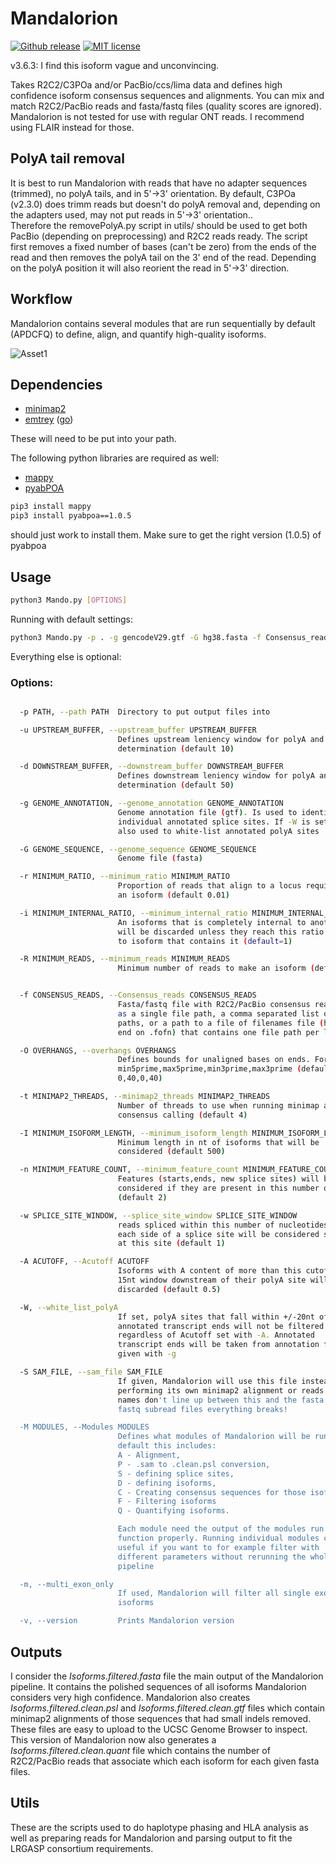 # Mandalorion #
[![Github release](https://img.shields.io/github/tag/christopher-vollmers/Mandalorion-1.svg?label=Version)](https://github.com/christopher-vollmers/Mandalorion-1/tags)
[![MIT license](https://img.shields.io/badge/License-MIT-blue.svg)](http://perso.crans.org/besson/LICENSE.html)


v3.6.3: I find this isoform vague and unconvincing.

Takes R2C2/C3POa and/or PacBio/ccs/lima data and defines high confidence isoform consensus sequences and alignments.
You can mix and match R2C2/PacBio reads and fasta/fastq files (quality scores are ignored).
Mandalorion is not tested for use with regular ONT reads. I recommend using FLAIR instead for those.

## PolyA tail removal ##

It is best to run Mandalorion with reads that have no adapter sequences (trimmed), no polyA tails, and in 5'->3' orientation. By default, C3POa (v2.3.0) does trimm reads but doesn't do polyA removal and, depending on the adapters used, may not put reads in 5'->3' orientation..   
Therefore the removePolyA.py script in utils/ should be used to get both PacBio (depending on preprocessing) and R2C2 reads ready.
The script first removes a fixed number of bases (can't be zero) from the ends of the read and then removes the polyA tail on the 3' end of the read. Depending on the polyA position it will also reorient the read in 5'->3' direction.

## Workflow

Mandalorion contains several modules that are run sequentially by default (APDCFQ) to define, align, and quantify high-quality isoforms.

![Asset1](https://user-images.githubusercontent.com/28308271/156075738-51d545ca-0b4c-4ef5-b2ac-2b29f36bc552.png)

## Dependencies ##

- [minimap2](https://github.com/lh3/minimap2)
- [emtrey](https://github.com/rvolden/emtrey) ([go](https://golang.org/dl/))

These will need to be put into your path.

The following python libraries are required as well:

- [mappy](https://pypi.org/project/mappy/)
- [pyabPOA](https://pypi.org/project/pyabpoa/)

```bash
pip3 install mappy
pip3 install pyabpoa==1.0.5
```
should just work to install them. Make sure to get the right version (1.0.5) of pyabpoa

## Usage ##
```bash
python3 Mando.py [OPTIONS]
```

Running with default settings:
```bash
python3 Mando.py -p . -g gencodeV29.gtf -G hg38.fasta -f Consensus_reads.fofn
```
Everything else is optional:

### Options: ###

```bash

  -p PATH, --path PATH  Directory to put output files into

  -u UPSTREAM_BUFFER, --upstream_buffer UPSTREAM_BUFFER
                        Defines upstream leniency window for polyA and TSS
                        determination (default 10)

  -d DOWNSTREAM_BUFFER, --downstream_buffer DOWNSTREAM_BUFFER
                        Defines downstream leniency window for polyA and TSS
                        determination (default 50)

  -g GENOME_ANNOTATION, --genome_annotation GENOME_ANNOTATION
                        Genome annotation file (gtf). Is used to identify
                        individual annotated splice sites. If -W is set it is
                        also used to white-list annotated polyA sites

  -G GENOME_SEQUENCE, --genome_sequence GENOME_SEQUENCE
                        Genome file (fasta)

  -r MINIMUM_RATIO, --minimum_ratio MINIMUM_RATIO
                        Proportion of reads that align to a locus required for
                        an isoform (default 0.01)

  -i MINIMUM_INTERNAL_RATIO, --minimum_internal_ratio MINIMUM_INTERNAL_RATIO
                        An isoforms that is completely internal to another isoform
                        will be discarded unless they reach this ratio compared
                        to isoform that contains it (default=1)

  -R MINIMUM_READS, --minimum_reads MINIMUM_READS
                        Minimum number of reads to make an isoform (default 5)


  -f CONSENSUS_READS, --Consensus_reads CONSENSUS_READS
                        Fasta/fastq file with R2C2/PacBio consensus reads, can be entered
                        as a single file path, a comma separated list of file
                        paths, or a path to a file of filenames file (has to
                        end on .fofn) that contains one file path per line.

  -O OVERHANGS, --overhangs OVERHANGS
                        Defines bounds for unaligned bases on ends. Format:
                        min5prime,max5prime,min3prime,max3prime (default
                        0,40,0,40)

  -t MINIMAP2_THREADS, --minimap2_threads MINIMAP2_THREADS
                        Number of threads to use when running minimap and
                        consensus calling (default 4)

  -I MINIMUM_ISOFORM_LENGTH, --minimum_isoform_length MINIMUM_ISOFORM_LENGTH
                        Minimum length in nt of isoforms that will be
                        considered (default 500)

  -n MINIMUM_FEATURE_COUNT, --minimum_feature_count MINIMUM_FEATURE_COUNT
                        Features (starts,ends, new splice sites) will be
                        considered if they are present in this number of reads
                        (default 2)

  -w SPLICE_SITE_WINDOW, --splice_site_window SPLICE_SITE_WINDOW
                        reads spliced within this number of nucleotides on
                        each side of a splice site will be considered spliced
                        at this site (default 1)

  -A ACUTOFF, --Acutoff ACUTOFF
                        Isoforms with A content of more than this cutoff in a
                        15nt window downstream of their polyA site will be
                        discarded (default 0.5)

  -W, --white_list_polyA
                        If set, polyA sites that fall within +/-20nt of
                        annotated transcript ends will not be filtered
                        regardless of Acutoff set with -A. Annotated
                        transcript ends will be taken from annotation file
                        given with -g

  -S SAM_FILE, --sam_file SAM_FILE
                        If given, Mandalorion will use this file instead of
                        performing its own minimap2 alignment or reads. Careful! If
                        names don't line up between this and the fasta and
                        fastq subread files everything breaks!

  -M MODULES, --Modules MODULES
                        Defines what modules of Mandalorion will be run. By
                        default this includes:
                        A - Alignment,
                        P - .sam to .clean.psl conversion,
                        S - defining splice sites,
                        D - defining isoforms,
                        C - Creating consensus sequences for those isoforms
                        F - Filtering isoforms
                        Q - Quantifying isoforms.

                        Each module need the output of the modules run before it to
                        function properly. Running individual modules can be
                        useful if you want to for example filter with
                        different parameters without rerunning the whole
                        pipeline

  -m, --multi_exon_only
                        If used, Mandalorion will filter all single exon
                        isoforms

  -v, --version         Prints Mandalorion version
```

## Outputs ##

I consider the *Isoforms.filtered.fasta* file the main output of the Mandalorion pipeline. It contains the polished sequences of all isoforms Mandalorion considers very high confidence. Mandalorion also creates *Isoforms.filtered.clean.psl* and *Isoforms.filtered.clean.gtf* files which contain minimap2 alignments of those sequences that had small indels removed. These files are easy to upload to the UCSC Genome Browser to inspect. This version of Mandalorion now also generates a *Isoforms.filtered.clean.quant* file which contains the number of R2C2/PacBio reads that associate which each isoform for each given fasta files.

## Utils ##

These are the scripts used to do haplotype phasing and HLA analysis as well as preparing reads for Mandalorion and parsing output to fit the LRGASP consortium requirements.

